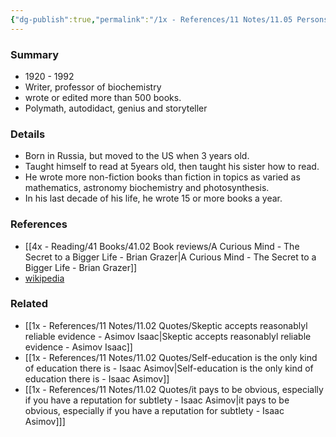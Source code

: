 ```yaml
---
{"dg-publish":true,"permalink":"/1x - References/11 Notes/11.05 Persons/Isaac Asimov/","title":"Isaac Asimov","created":"2023-09-29T19:18:38.000+03:00","updated":"2024-02-14T20:18:18.327+03:00"}
---
```



### Summary
- 1920 - 1992
- Writer, professor of biochemistry
- wrote or edited more than 500 books.
- Polymath, autodidact, genius and storyteller

### Details
- Born in Russia, but moved to the US when 3 years old.
- Taught himself to read at 5years old, then taught his sister how to read.
- He wrote more non-fiction books than fiction in topics as varied as mathematics, astronomy biochemistry and photosynthesis.
- In his last decade of his life, he wrote 15 or more books a year.

### References
- [[4x - Reading/41 Books/41.02 Book reviews/A Curious Mind - The Secret to a Bigger Life - Brian Grazer\|A Curious Mind - The Secret to a Bigger Life - Brian Grazer]]
- [wikipedia](https://en.wikipedia.org/wiki/Isaac_Asimov)

### Related
- [[1x - References/11 Notes/11.02 Quotes/Skeptic accepts reasonablyl reliable evidence - Asimov Isaac\|Skeptic accepts reasonablyl reliable evidence - Asimov Isaac]]
- [[1x - References/11 Notes/11.02 Quotes/Self-education is the only kind of education there is - Isaac Asimov\|Self-education is the only kind of education there is - Isaac Asimov]]
- [[1x - References/11 Notes/11.02 Quotes/it pays to be obvious, especially if you have a reputation for subtlety - Isaac Asimov\|it pays to be obvious, especially if you have a reputation for subtlety - Isaac Asimov]]]